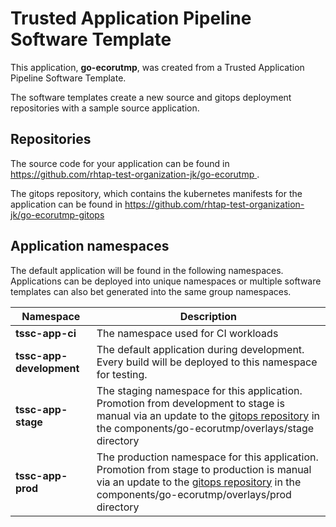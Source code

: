 # Trusted Application Pipeline Software Template

This application, **go-ecorutmp**, was created from a Trusted Application Pipeline Software Template.

The software templates create a new source and gitops deployment repositories with a sample source application. 

## Repositories

The source code for your application can be found in [https://github.com/rhtap-test-organization-jk/go-ecorutmp ](https://github.com/rhtap-test-organization-jk/go-ecorutmp ).
 
The gitops repository, which contains the kubernetes manifests for the application can be found in 
[https://github.com/rhtap-test-organization-jk/go-ecorutmp-gitops ](https://github.com/rhtap-test-organization-jk/go-ecorutmp-gitops ) 

## Application namespaces 

The default application will be found in the following namespaces. Applications can be deployed into unique namespaces or multiple software templates can also bet generated into the same group namespaces.  

|  Namespace   |  Description   |  
| -------- | -------- |
| **tssc-app-ci** | The namespace used for CI workloads |
| **tssc-app-development** | The default application during development. Every build will be deployed to this namespace for testing. |
| **tssc-app-stage** | The staging namespace for this application. Promotion from development to stage is manual via an update to the [gitops repository](https://github.com/rhtap-test-organization-jk/go-ecorutmp-gitops ) in the components/go-ecorutmp/overlays/stage directory |
| **tssc-app-prod** | The production namespace for this application. Promotion from stage to production is manual via an update to the [gitops repository](https://github.com/rhtap-test-organization-jk/go-ecorutmp-gitops ) in the components/go-ecorutmp/overlays/prod directory |